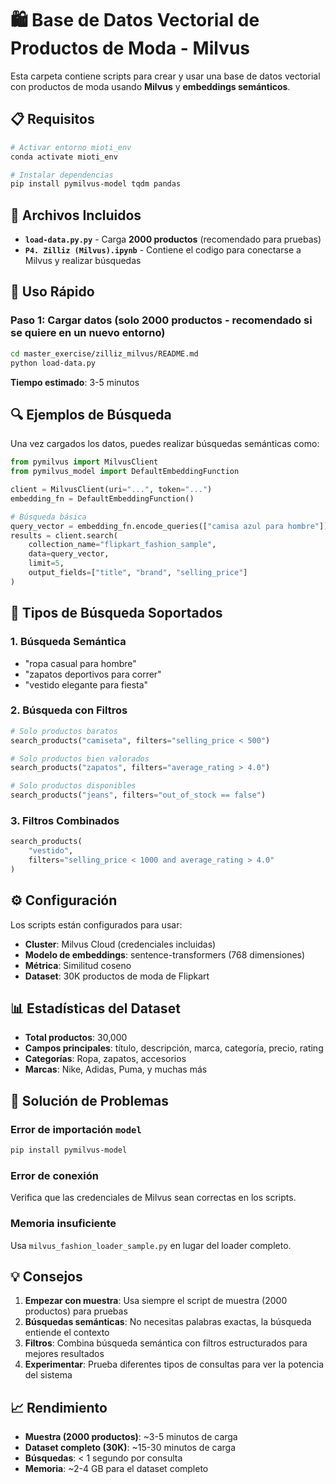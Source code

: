 # 🛍️ Base de Datos Vectorial de Productos de Moda - Milvus

Esta carpeta contiene scripts para crear y usar una base de datos vectorial con productos de moda usando **Milvus** y **embeddings semánticos**.

## 📋 Requisitos

```bash
# Activar entorno mioti_env
conda activate mioti_env

# Instalar dependencias
pip install pymilvus-model tqdm pandas
```

## 📁 Archivos Incluidos

- **`load-data.py.py`** - Carga **2000 productos** (recomendado para pruebas)
- **`P4. Zilliz (Milvus).ipynb`** - Contiene el codigo para conectarse a Milvus y realizar búsquedas

## 🚀 Uso Rápido

### Paso 1: Cargar datos (solo 2000 productos - recomendado si se quiere en un nuevo entorno)

```bash
cd master_exercise/zilliz_milvus/README.md
python load-data.py
```

**Tiempo estimado**: 3-5 minutos


## 🔍 Ejemplos de Búsqueda

Una vez cargados los datos, puedes realizar búsquedas semánticas como:

```python
from pymilvus import MilvusClient
from pymilvus_model import DefaultEmbeddingFunction

client = MilvusClient(uri="...", token="...")
embedding_fn = DefaultEmbeddingFunction()

# Búsqueda básica
query_vector = embedding_fn.encode_queries(["camisa azul para hombre"])
results = client.search(
    collection_name="flipkart_fashion_sample",
    data=query_vector,
    limit=5,
    output_fields=["title", "brand", "selling_price"]
)
```

## 🎯 Tipos de Búsqueda Soportados

### 1. Búsqueda Semántica
- "ropa casual para hombre"
- "zapatos deportivos para correr"
- "vestido elegante para fiesta"

### 2. Búsqueda con Filtros
```python
# Solo productos baratos
search_products("camiseta", filters="selling_price < 500")

# Solo productos bien valorados
search_products("zapatos", filters="average_rating > 4.0")

# Solo productos disponibles
search_products("jeans", filters="out_of_stock == false")
```

### 3. Filtros Combinados
```python
search_products(
    "vestido", 
    filters="selling_price < 1000 and average_rating > 4.0"
)
```

## ⚙️ Configuración

Los scripts están configurados para usar:
- **Cluster**: Milvus Cloud (credenciales incluidas)
- **Modelo de embeddings**: sentence-transformers (768 dimensiones)
- **Métrica**: Similitud coseno
- **Dataset**: 30K productos de moda de Flipkart

## 📊 Estadísticas del Dataset

- **Total productos**: 30,000
- **Campos principales**: título, descripción, marca, categoría, precio, rating
- **Categorías**: Ropa, zapatos, accesorios
- **Marcas**: Nike, Adidas, Puma, y muchas más

## 🔧 Solución de Problemas

### Error de importación `model`
```bash
pip install pymilvus-model
```

### Error de conexión
Verifica que las credenciales de Milvus sean correctas en los scripts.

### Memoria insuficiente
Usa `milvus_fashion_loader_sample.py` en lugar del loader completo.

## 💡 Consejos

1. **Empezar con muestra**: Usa siempre el script de muestra (2000 productos) para pruebas
2. **Búsquedas semánticas**: No necesitas palabras exactas, la búsqueda entiende el contexto
3. **Filtros**: Combina búsqueda semántica con filtros estructurados para mejores resultados
4. **Experimentar**: Prueba diferentes tipos de consultas para ver la potencia del sistema

## 📈 Rendimiento

- **Muestra (2000 productos)**: ~3-5 minutos de carga
- **Dataset completo (30K)**: ~15-30 minutos de carga
- **Búsquedas**: < 1 segundo por consulta
- **Memoria**: ~2-4 GB para el dataset completo 